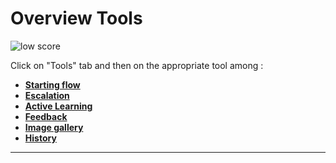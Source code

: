 # Overview Tools

<div class="image_center">
  <img :src="$withBase('/assets/img/virtual-agent-studio/tools/tools1.png')" alt="low score">
</div>


Click on "Tools" tab and then on the appropriate tool among :

-   [**Starting flow**](/solutions/virtual-agent-studio/chatbot/tools/starting_flow.html)
-   [**Escalation**](/solutions/virtual-agent-studio/chatbot/tools/escalation.html)
-   [**Active Learning**](/solutions/virtual-agent-studio/chatbot/tools/active_learning.html)
-   [**Feedback**](/solutions/virtual-agent-studio/chatbot/tools/feedback.html)
-   [**Image gallery**](/solutions/virtual-agent-studio/chatbot/tools/image_gallery.html)
-   [**History**](/solutions/virtual-agent-studio/chatbot/tools/history.html)



---


